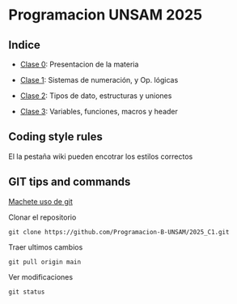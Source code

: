 # Programacion UNSAM 2025 

## Indice 

- [Clase 0](https://github.com/Programacion-B-UNSAM/2025_C1/blob/main/Clase0.c): Presentacion de la materia

- [Clase 1](https://github.com/Programacion-B-UNSAM/2025_C1/tree/main/Clase1): Sistemas de numeración, y Op. lógicas

- [Clase 2](https://github.com/Programacion-B-UNSAM/2025_C1/tree/main/Clase2): Tipos de dato, estructuras y uniones
  
- [Clase 3](https://github.com/Programacion-B-UNSAM/2025_C1/tree/main/Clase3): Variables, funciones, macros y header

## Coding style rules

El la pestaña wiki pueden encotrar los estilos correctos

## GIT tips and commands

[Machete uso de git](
    https://training.github.com/downloads/es_ES/github-git-cheat-sheet.pdf
)


Clonar el repositorio 
```
git clone https://github.com/Programacion-B-UNSAM/2025_C1.git
```

Traer ultimos cambios 
```
git pull origin main
```

Ver modificaciones  
```
git status
```
